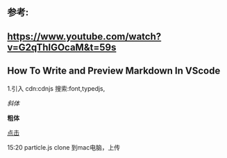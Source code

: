 ## 参考:
## https://www.youtube.com/watch?v=G2qThIGOcaM&t=59s

## How To Write and Preview Markdown In VScode

1.引入 cdn:cdnjs 搜索:font,typedjs,

_斜体_

<!-- 注释,不显示 -->

**粗体**

<!-- [点文字](link) -->

[点击](http:google.com)

15:20 particle.js
clone 到mac电脑，上传